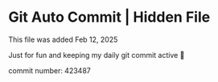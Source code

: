 # Git Auto Commit | Hidden File

This file was added Feb 12, 2025

Just for fun and keeping my daily git commit active 🤪

commit number: 423487
